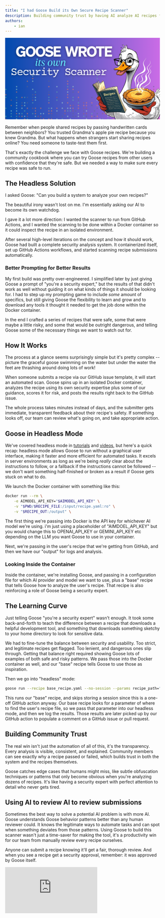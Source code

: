 ```yaml
---
title: "I had Goose Build its Own Secure Recipe Scanner"
description: Building community trust by having AI analyze AI recipes for safety
authors: 
    - ian
---
```


![Goose Recipe Safety](goose-security-scanner.png)

Remember when people shared recipes by passing handwritten cards between neighbors? You trusted Grandma's apple pie recipe because you knew Grandma. But what happens when strangers start sharing recipes online? You need someone to taste-test them first.

That's exactly the challenge we face with Goose recipes. We're building a community cookbook where you can try Goose recipes from other users with confidence that they're safe. But we needed a way to make sure every recipe was safe to run.

<!--truncate-->

## The Headless Solution

I asked Goose: "Can you build a system to analyze your own recipes?"

The beautiful irony wasn't lost on me. I'm essentially asking our AI to become its own watchdog.

I gave it a lot more direction: I wanted the scanner to run from GitHub Actions, and I wanted the scanning to be done within a Docker container so it could inspect the recipe in an isolated environment.

After several high-level iterations on the concept and how it should work, Goose had built a complete security analysis system. It containerized itself, set up GitHub Actions workflows, and started scanning recipe submissions automatically.

### Better Prompting for Better Results

My first build was pretty over-engineered. I simplified later by just giving Goose a prompt of "you're a security expert," but the results of that didn't work as well without guiding it on what kinds of things it should be looking for. I had to step up my prompting game to include _some_ amount of specifics, but still giving Goose the flexibility to learn and grow and to download any tools it thought it needed to get the job done within the Docker container.

In the end I crafted a series of recipes that were safe, some that were maybe a little risky, and some that would be outright dangerous, and telling Goose some of the necessary things we want to watch out for.

## How It Works

The process at a glance seems surprisingly simple but it's pretty complex -- picture the graceful goose swimming on the water but under the water the feet are thrashing around doing lots of work! 

When someone submits a recipe via our GitHub issue template, it will start an automated scan. Goose spins up in an isolated Docker container, analyzes the recipe using its own security expertise plus some of our guidance, scores it for risk, and posts the results right back to the GitHub issue. 

The whole process takes minutes instead of days, and the submitter gets immediate, transparent feedback about their recipe's safety. If something looks off, our team can review what's going on, and take appropriate action.

## Goose in Headless Mode

We've covered headless mode in [tutorials](https://block.github.io/goose/docs/tutorials/headless-goose/) and [videos](https://www.youtube.com/@goose-oss/search?query=headless), but here's a quick recap: headless mode allows Goose to run without a graphical user interface, making it faster and more efficient for automated tasks. It excels in server environments as long as we're being _really_ clear about the instructions to follow, or a fallback if the instructions cannot be followed -- we don't want something half-finished or broken as a result if Goose gets stuck on what to do.

We launch the Docker container with something like this:

```bash
docker run --rm \
    -e AIMODEL_API_KEY="$AIMODEL_API_KEY" \
    -v "$PWD/$RECIPE_FILE:/input/recipe.yaml:ro" \
    -v "$RECIPE_OUT:/output" \
```

The first thing we're passing into Docker is the API key for whichever AI model we're using. i'm just using a placeholder of "AIMDOEL_API_KEY" but you would change this to OPENAI_API_KEY or GEMINI_API_KEY etc depending on the LLM you want Goose to use in your container.

Next, we're passing in the user's recipe that we're getting from GitHub, and then we have our "output" for logs and analysis.

### Looking Inside the Container

Inside the container, we're installing Goose, and passing in a configuration file for which AI provider and model we want to use, plus a "base" recipe that tells Goose how to analyze the user's recipe. That recipe is also reinforcing a role of Goose being a security expert.

## The Learning Curve

Just telling Goose "you're a security expert" wasn't enough. It took some back-and-forth to teach the difference between a recipe that downloads a helpful development tool, and something that downloads something sketchy to your home directory to look for sensitive data.

We had to fine-tune the balance between security and usability. Too strict, and legitimate recipes get flagged. Too lenient, and dangerous ones slip through. Getting that balance right required showing Goose lots of examples of both safe and risky patterns. We pass those into the Docker container as well, and our "base" recipe tells Goose to use those as inspiration.

Then we go into "headless" mode:

```bash
goose run --recipe base_recipe.yaml --no-session --params recipe_path="user_recipe.yaml" > /logs/results.txt
```

This runs our "base" recipe, and skips storing a session since this is a one-off GitHub action anyway. Our base recipe looks for a parameter of where to find the user's recipe file, so we pass that parameter into our headless mode, and then we log the results. Those results are later picked up by our GitHub action to populate a comment on a GitHub issue or pull request.

## Building Community Trust

The real win isn't just the automation of all of this, it's the transparency. Every analysis is visible, consistent, and explained. Community members can see exactly why a recipe passed or failed, which builds trust in both the system and the recipes themselves.

Goose catches edge cases that humans might miss, like subtle obfuscation techniques or patterns that only become obvious when you're analyzing dozens of recipes. It's like having a security expert with perfect attention to detail who never gets tired.

## Using AI to review AI to review submissions

Sometimes the best way to solve a potential AI problem is with more AI. Goose understands Goose behavior patterns better than any human reviewer could. It knows the legitimate ways to automate tasks and can spot when something deviates from those patterns. Using Goose to build this scanner wasn't just a time-saver for making the tool, it's a productivity win for our team from manually review every recipe ourselves.

Anyone can submit a recipe knowing it'll get a fair, thorough review. And when you see a recipe get a security approval, remember: it was approved by Goose itself.

<iframe class="aspect-ratio" src="https://www.youtube.com/embed/Jtw_FxF3Iug" title="YouTube video player" frameborder="0" allow="accelerometer; autoplay; clipboard-write; encrypted-media; gyroscope; picture-in-picture; web-share" referrerpolicy="strict-origin-when-cross-origin" allowfullscreen></iframe>


<head>
  <meta property="og:title" content="I had Goose Build its Own Secure Recipe Scanner" />
  <meta property="og:type" content="article" />
  <meta property="og:url" content="https://block.github.io/goose/blog/kljaslkjasd" />
  <meta property="og:description" content="Goose headless mode runs a containerized scanner for community recipe submissions." />
  <meta property="og:image" content="https://block.github.io/goose/assets/images/goose-security-scanner-7fbe93f4a738fed2002e656fe66e715f.png" />
  <meta name="twitter:card" content="summary_large_image" />
  <meta property="twitter:domain" content="block.github.io/goose" />
  <meta name="twitter:title" content="I had Goose Build its Own Secure Recipe Scanner" />
  <meta name="twitter:description" content="Goose headless mode runs a containerized scanner for community recipe submissions." />
  <meta name="twitter:image" content="https://block.github.io/goose/assets/images/goose-security-scanner-7fbe93f4a738fed2002e656fe66e715f.png" />
</head>